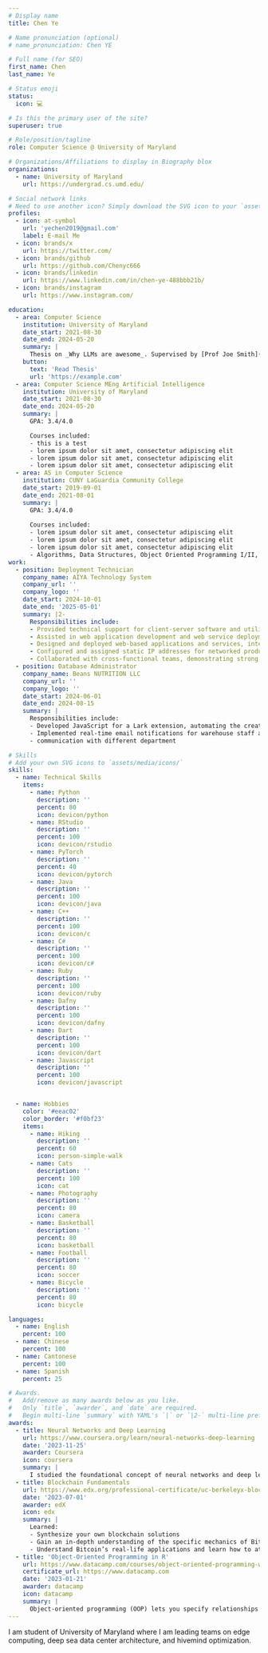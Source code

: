 ```yaml
---
# Display name
title: Chen Ye

# Name pronunciation (optional)
# name_pronunciation: Chen YE

# Full name (for SEO)
first_name: Chen
last_name: Ye

# Status emoji
status:
  icon: 💻 

# Is this the primary user of the site?
superuser: true

# Role/position/tagline
role: Computer Science @ University of Maryland

# Organizations/Affiliations to display in Biography blox
organizations:
  - name: University of Maryland
    url: https://undergrad.cs.umd.edu/

# Social network links
# Need to use another icon? Simply download the SVG icon to your `assets/media/icons/` folder.
profiles:
  - icon: at-symbol
    url: 'yechen2019@gmail.com'
    label: E-mail Me
  - icon: brands/x
    url: https://twitter.com/
  - icon: brands/github
    url: https://github.com/Chenyc666
  - icon: brands/linkedin
    url: https://www.linkedin.com/in/chen-ye-488bbb21b/
  - icon: brands/instagram
    url: https://www.instagram.com/

education:
  - area: Computer Science
    institution: University of Maryland
    date_start: 2021-08-30
    date_end: 2024-05-20
    summary: |
      Thesis on _Why LLMs are awesome_. Supervised by [Prof Joe Smith](https://example.com). Presented papers at 5 IEEE conferences with the contributions being published in 2 Springer journals.
    button:
      text: 'Read Thesis'
      url: 'https://example.com'
  - area: Computer Science MEng Artificial Intelligence
    institution: University of Maryland
    date_start: 2021-08-30
    date_end: 2024-05-20
    summary: |
      GPA: 3.4/4.0

      Courses included:
      - this is a test
      - lorem ipsum dolor sit amet, consectetur adipiscing elit
      - lorem ipsum dolor sit amet, consectetur adipiscing elit
      - lorem ipsum dolor sit amet, consectetur adipiscing elit
  - area: AS in Computer Science
    institution: CUNY LaGuardia Community College
    date_start: 2019-09-01
    date_end: 2021-08-01
    summary: |
      GPA: 3.4/4.0
      
      Courses included:
      - lorem ipsum dolor sit amet, consectetur adipiscing elit
      - lorem ipsum dolor sit amet, consectetur adipiscing elit
      - lorem ipsum dolor sit amet, consectetur adipiscing elit
      - Algorithms, Data Structures, Object Oriented Programming I/II, Data Science, Linear Algebra, Artificial Intelligence, Programming Language Technologies and Paradigms,Web Application Development with JavaScript, Organization of Programming Languages, Computer and Network Security, Programming Handheld Systems, Computer Systems, Discrete Structures, Calculus I/II/III
work:
  - position: Deployment Technician
    company_name: AIYA Technology System
    company_url: ''
    company_logo: ''
    date_start: 2024-10-01
    date_end: '2025-05-01'
    summary: |2-
      Responsibilities include:
      - Provided technical support for client-server software and utilities, optimizing system performance for clients
      - Assisted in web application development and web service deployment, leveraging ASP.NET, C, and SQL for efficient backend solutions
      - Designed and deployed web-based applications and services, integrating REST APIs to enhance system functionalities
      - Configured and assigned static IP addresses for networked products, ensuring seamless connectivity and device integration on company’s AWS cloud server
      - Collaborated with cross-functional teams, demonstrating strong teamwork, effective communication, and problem-solving skills, provide improvement UI design for customers
  - position: Database Administrator
    company_name: Beans NUTRITION LLC
    company_url: ''
    company_logo: ''
    date_start: 2024-06-01
    date_end: 2024-08-15
    summary: |
      Responsibilities include:
      - Developed JavaScript for a Lark extension, automating the creation of shipping documents, stream-lining dispatch processes, and enhancing UI/UX design to improve user interaction
      - Implemented real-time email notifications for warehouse staff and drivers, and maintain, keep tracking warehouse inventory updates
      - communication with different department

# Skills
# Add your own SVG icons to `assets/media/icons/`
skills:
  - name: Technical Skills
    items:
      - name: Python
        description: ''
        percent: 80
        icon: devicon/python
      - name: RStudio
        description: ''
        percent: 100
        icon: devicon/rstudio
      - name: PyTorch
        description: ''
        percent: 40
        icon: devicon/pytorch
      - name: Java
        description: ''
        percent: 100
        icon: devicon/java
      - name: C++
        description: ''
        percent: 100
        icon: devicon/c
      - name: C#
        description: ''
        percent: 100
        icon: devicon/c#
      - name: Ruby
        description: ''
        percent: 100
        icon: devicon/ruby
      - name: Dafny
        description: ''
        percent: 100
        icon: devicon/dafny
      - name: Dart
        description: ''
        percent: 100
        icon: devicon/dart
      - name: Javascript
        description: ''
        percent: 100
        icon: devicon/javascript


  - name: Hobbies
    color: '#eeac02'
    color_border: '#f0bf23'
    items:
      - name: Hiking
        description: ''
        percent: 60
        icon: person-simple-walk
      - name: Cats
        description: ''
        percent: 100
        icon: cat
      - name: Photography
        description: ''
        percent: 80
        icon: camera
      - name: Basketball
        description: ''
        percent: 80
        icon: basketball
      - name: Football
        description: ''
        percent: 80
        icon: soccer
      - name: Bicycle
        description: ''
        percent: 80
        icon: bicycle

languages:
  - name: English
    percent: 100
  - name: Chinese
    percent: 100
  - name: Cantonese
    percent: 100
  - name: Spanish
    percent: 25

# Awards.
#   Add/remove as many awards below as you like.
#   Only `title`, `awarder`, and `date` are required.
#   Begin multi-line `summary` with YAML's `|` or `|2-` multi-line prefix and indent 2 spaces below.
awards:
  - title: Neural Networks and Deep Learning
    url: https://www.coursera.org/learn/neural-networks-deep-learning
    date: '2023-11-25'
    awarder: Coursera
    icon: coursera
    summary: |
      I studied the foundational concept of neural networks and deep learning. By the end, I was familiar with the significant technological trends driving the rise of deep learning; build, train, and apply fully connected deep neural networks; implement efficient (vectorized) neural networks; identify key parameters in a neural network’s architecture; and apply deep learning to your own applications.
  - title: Blockchain Fundamentals
    url: https://www.edx.org/professional-certificate/uc-berkeleyx-blockchain-fundamentals
    date: '2023-07-01'
    awarder: edX
    icon: edx
    summary: |
      Learned:
      - Synthesize your own blockchain solutions
      - Gain an in-depth understanding of the specific mechanics of Bitcoin
      - Understand Bitcoin’s real-life applications and learn how to attack and destroy Bitcoin, Ethereum, smart contracts and Dapps, and alternatives to Bitcoin’s Proof-of-Work consensus algorithm
  - title: 'Object-Oriented Programming in R'
    url: https://www.datacamp.com/courses/object-oriented-programming-with-s3-and-r6-in-r
    certificate_url: https://www.datacamp.com
    date: '2023-01-21'
    awarder: datacamp
    icon: datacamp
    summary: |
      Object-oriented programming (OOP) lets you specify relationships between functions and the objects that they can act on, helping you manage complexity in your code. This is an intermediate level course, providing an introduction to OOP, using the S3 and R6 systems. S3 is a great day-to-day R programming tool that simplifies some of the functions that you write. R6 is especially useful for industry-specific analyses, working with web APIs, and building GUIs.
---
```


I am student of University of Maryland where I am leading teams on edge computing, deep sea data center architecture, and hivemind optimization.
